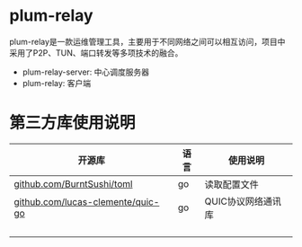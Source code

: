 # plum-relay

plum-relay是一款运维管理工具，主要用于不同网络之间可以相互访问，项目中采用了P2P、TUN、端口转发等多项技术的融合。



* plum-relay-server: 中心调度服务器
* plum-relay: 客户端



# 第三方库使用说明

| 开源库                                                       | 语言 | 使用说明           |
| ------------------------------------------------------------ | ---- | ------------------ |
| [github.com/BurntSushi/toml](http://github.com/BurntSushi/toml) | go   | 读取配置文件       |
| [github.com/lucas-clemente/quic-go](http://github.com/lucas-clemente/quic-go) | go   | QUIC协议网络通讯库 |
|                                                              |      |                    |
|                                                              |      |                    |
|                                                              |      |                    |
|                                                              |      |                    |

